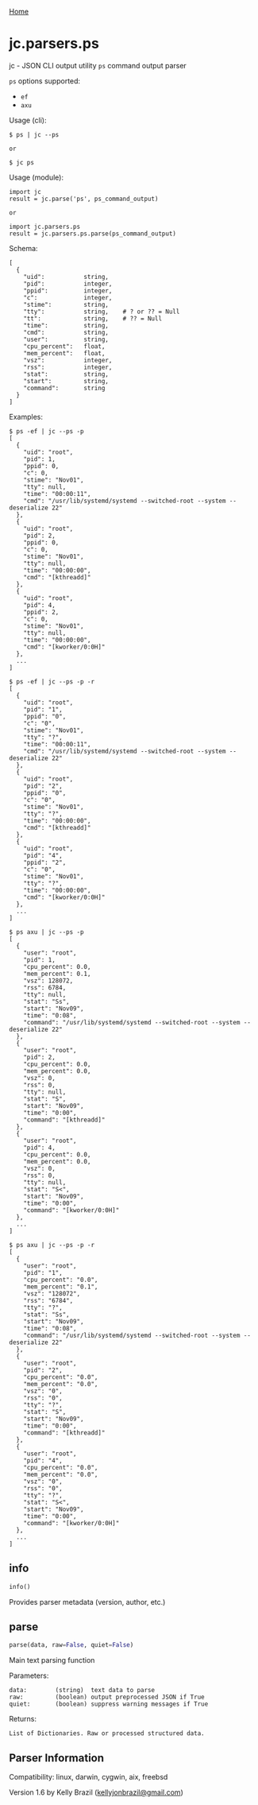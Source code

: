 [Home](https://kellyjonbrazil.github.io/jc/)

# jc.parsers.ps
jc - JSON CLI output utility `ps` command output parser

`ps` options supported:
- `ef`
- `axu`

Usage (cli):

    $ ps | jc --ps

    or

    $ jc ps

Usage (module):

    import jc
    result = jc.parse('ps', ps_command_output)

    or

    import jc.parsers.ps
    result = jc.parsers.ps.parse(ps_command_output)

Schema:

    [
      {
        "uid":           string,
        "pid":           integer,
        "ppid":          integer,
        "c":             integer,
        "stime":         string,
        "tty":           string,    # ? or ?? = Null
        "tt":            string,    # ?? = Null
        "time":          string,
        "cmd":           string,
        "user":          string,
        "cpu_percent":   float,
        "mem_percent":   float,
        "vsz":           integer,
        "rss":           integer,
        "stat":          string,
        "start":         string,
        "command":       string
      }
    ]

Examples:

    $ ps -ef | jc --ps -p
    [
      {
        "uid": "root",
        "pid": 1,
        "ppid": 0,
        "c": 0,
        "stime": "Nov01",
        "tty": null,
        "time": "00:00:11",
        "cmd": "/usr/lib/systemd/systemd --switched-root --system --deserialize 22"
      },
      {
        "uid": "root",
        "pid": 2,
        "ppid": 0,
        "c": 0,
        "stime": "Nov01",
        "tty": null,
        "time": "00:00:00",
        "cmd": "[kthreadd]"
      },
      {
        "uid": "root",
        "pid": 4,
        "ppid": 2,
        "c": 0,
        "stime": "Nov01",
        "tty": null,
        "time": "00:00:00",
        "cmd": "[kworker/0:0H]"
      },
      ...
    ]

    $ ps -ef | jc --ps -p -r
    [
      {
        "uid": "root",
        "pid": "1",
        "ppid": "0",
        "c": "0",
        "stime": "Nov01",
        "tty": "?",
        "time": "00:00:11",
        "cmd": "/usr/lib/systemd/systemd --switched-root --system --deserialize 22"
      },
      {
        "uid": "root",
        "pid": "2",
        "ppid": "0",
        "c": "0",
        "stime": "Nov01",
        "tty": "?",
        "time": "00:00:00",
        "cmd": "[kthreadd]"
      },
      {
        "uid": "root",
        "pid": "4",
        "ppid": "2",
        "c": "0",
        "stime": "Nov01",
        "tty": "?",
        "time": "00:00:00",
        "cmd": "[kworker/0:0H]"
      },
      ...
    ]

    $ ps axu | jc --ps -p
    [
      {
        "user": "root",
        "pid": 1,
        "cpu_percent": 0.0,
        "mem_percent": 0.1,
        "vsz": 128072,
        "rss": 6784,
        "tty": null,
        "stat": "Ss",
        "start": "Nov09",
        "time": "0:08",
        "command": "/usr/lib/systemd/systemd --switched-root --system --deserialize 22"
      },
      {
        "user": "root",
        "pid": 2,
        "cpu_percent": 0.0,
        "mem_percent": 0.0,
        "vsz": 0,
        "rss": 0,
        "tty": null,
        "stat": "S",
        "start": "Nov09",
        "time": "0:00",
        "command": "[kthreadd]"
      },
      {
        "user": "root",
        "pid": 4,
        "cpu_percent": 0.0,
        "mem_percent": 0.0,
        "vsz": 0,
        "rss": 0,
        "tty": null,
        "stat": "S<",
        "start": "Nov09",
        "time": "0:00",
        "command": "[kworker/0:0H]"
      },
      ...
    ]

    $ ps axu | jc --ps -p -r
    [
      {
        "user": "root",
        "pid": "1",
        "cpu_percent": "0.0",
        "mem_percent": "0.1",
        "vsz": "128072",
        "rss": "6784",
        "tty": "?",
        "stat": "Ss",
        "start": "Nov09",
        "time": "0:08",
        "command": "/usr/lib/systemd/systemd --switched-root --system --deserialize 22"
      },
      {
        "user": "root",
        "pid": "2",
        "cpu_percent": "0.0",
        "mem_percent": "0.0",
        "vsz": "0",
        "rss": "0",
        "tty": "?",
        "stat": "S",
        "start": "Nov09",
        "time": "0:00",
        "command": "[kthreadd]"
      },
      {
        "user": "root",
        "pid": "4",
        "cpu_percent": "0.0",
        "mem_percent": "0.0",
        "vsz": "0",
        "rss": "0",
        "tty": "?",
        "stat": "S<",
        "start": "Nov09",
        "time": "0:00",
        "command": "[kworker/0:0H]"
      },
      ...
    ]


## info
```python
info()
```
Provides parser metadata (version, author, etc.)

## parse
```python
parse(data, raw=False, quiet=False)
```

Main text parsing function

Parameters:

    data:        (string)  text data to parse
    raw:         (boolean) output preprocessed JSON if True
    quiet:       (boolean) suppress warning messages if True

Returns:

    List of Dictionaries. Raw or processed structured data.

## Parser Information
Compatibility:  linux, darwin, cygwin, aix, freebsd

Version 1.6 by Kelly Brazil (kellyjonbrazil@gmail.com)

